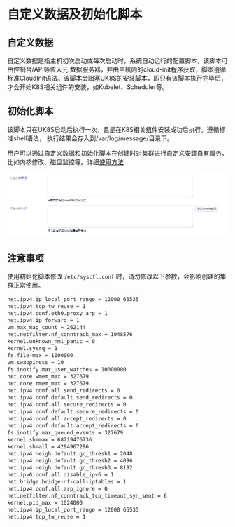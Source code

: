 # 自定义数据及初始化脚本

## 自定义数据

自定义数据是指主机初次启动或每次启动时，系统自动运行的配置脚本，该脚本可由控制台/API等传入元
数据服务器，并由主机内的cloud-init程序获取，脚本遵循标准CloudInit语法。该脚本会阻塞UK8S的安装脚本，即只有该脚本执行完毕后，才会开始K8S相关组件的安装，如Kubelet、Scheduler等。

## 初始化脚本

该脚本只在UK8S启动后执行一次，且是在K8S相关组件安装成功后执行。遵循标准shell语法， 执行结果会存入到/var/log/message/目录下。

用户可以通过自定义数据和初始化脚本在创建时对集群进行自定义安装自有服务，比如内核修改、磁盘监控等。详细[使用方法](https://docs.ucloud.cn/uhost/guide/metadata/userdata)

![](../images/administercluster/cloud_init.png)

## 注意事项

使用初始化脚本修改 `/etc/sysctl.conf` 时，请勿修改以下参数，会影响创建的集群正常使用。

```
net.ipv4.ip_local_port_range = 12000 65535
net.ipv4.tcp_tw_reuse = 1
net.ipv4.conf.eth0.proxy_arp = 1
net.ipv4.ip_forward = 1
vm.max_map_count = 262144
net.netfilter.nf_conntrack_max = 1048576
kernel.unknown_nmi_panic = 0
kernel.sysrq = 1
fs.file-max = 1000000
vm.swappiness = 10
fs.inotify.max_user_watches = 10000000
net.core.wmem_max = 327679
net.core.rmem_max = 327679
net.ipv4.conf.all.send_redirects = 0
net.ipv4.conf.default.send_redirects = 0
net.ipv4.conf.all.secure_redirects = 0
net.ipv4.conf.default.secure_redirects = 0
net.ipv4.conf.all.accept_redirects = 0
net.ipv4.conf.default.accept_redirects = 0
fs.inotify.max_queued_events = 327679
kernel.shmmax = 68719476736
kernel.shmall = 4294967296
net.ipv4.neigh.default.gc_thresh1 = 2048
net.ipv4.neigh.default.gc_thresh2 = 4096
net.ipv4.neigh.default.gc_thresh3 = 8192
net.ipv6.conf.all.disable_ipv6 = 1
net.bridge.bridge-nf-call-iptables = 1
net.ipv4.conf.all.arp_ignore = 0
net.netfilter.nf_conntrack_tcp_timeout_syn_sent = 6
kernel.pid_max = 1024000
net.ipv4.ip_local_port_range = 12000 65535
net.ipv4.tcp_tw_reuse = 1
```
